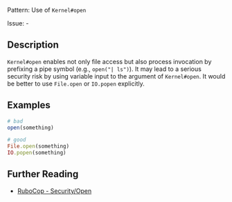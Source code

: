 Pattern: Use of `Kernel#open`

Issue: -

## Description

`Kernel#open` enables not only file access but also process invocation by prefixing a pipe symbol (e.g., `open("| ls")`).  It may lead to
a serious security risk by using variable input to the argument of `Kernel#open`. It would be better to use `File.open` or `IO.popen`
explicitly.

## Examples

```ruby
# bad
open(something)

# good
File.open(something)
IO.popen(something)
```

## Further Reading

* [RuboCop - Security/Open](https://rubocop.readthedocs.io/en/latest/cops_security/#securityopen)
